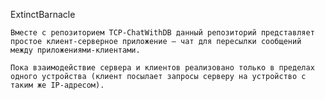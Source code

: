 
ExtinctBarnacle

    Вместе с репозиторием TCP-ChatWithDB данный репозиторий представляет простое клиент-серверное приложение — чат для пересылки сообщений между приложениями-клиентами.
    
    Пока взаимодействие сервера и клиентов реализовано только в пределах одного устройства (клиент посылает запросы серверу на устройство с таким же IP-адресом).
